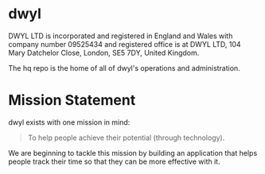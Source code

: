 # dwyl

DWYL LTD is incorporated and registered in England and Wales with company number 09525434 and registered office is at DWYL LTD, 104 Mary Datchelor Close, London, SE5 7DY, United Kingdom.

The hq repo is the home of all of dwyl's operations and administration.

# Mission Statement
dwyl exists with one mission in mind:
> To help people achieve their potential (through technology).

We are beginning to tackle this mission by building an application that helps people track their
time so that they can be more effective with it.
